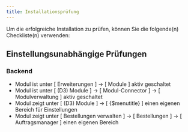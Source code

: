 ```yaml
---
title: Installationsprüfung
---
```


Um die erfolgreiche Installation zu prüfen, können Sie die folgende(n) Checkliste(n) verwenden:

## Einstellungsunabhängige Prüfungen

### Backend

* Modul ist unter [ Erweiterungen ] -> [ Module ] aktiv geschaltet
* Modul ist unter [ (D3) Module ] -> [ Modul-Connector ] -> [ Modulverwaltung ] aktiv geschaltet
* Modul zeigt unter [ (D3) Module ] -> [ {$menutitle} ] einen eigenen Bereich für Einstellungen
* Modul zeigt unter [ Bestellungen verwalten ] -> [ Bestellungen ] -> [ Auftragsmanager ] einen eigenen Bereich
